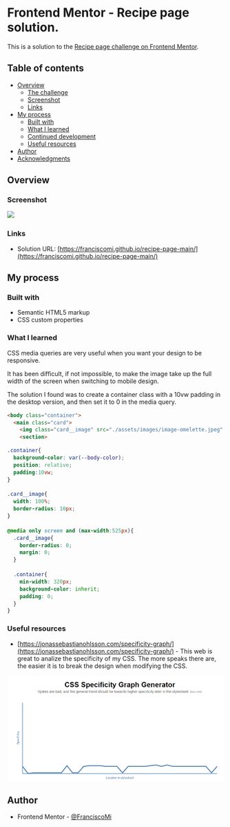 # Frontend Mentor - Recipe page solution.

This is a solution to the [Recipe page challenge on Frontend Mentor](https://www.frontendmentor.io/challenges/recipe-page-KiTsR8QQKm). 

## Table of contents

- [Overview](#overview)
  - [The challenge](#the-challenge)
  - [Screenshot](#screenshot)
  - [Links](#links)
- [My process](#my-process)
  - [Built with](#built-with)
  - [What I learned](#what-i-learned)
  - [Continued development](#continued-development)
  - [Useful resources](#useful-resources)
- [Author](#author)
- [Acknowledgments](#acknowledgments)


## Overview

### Screenshot

![](./design/screenshot.jpg)


### Links

- Solution URL: [https://franciscomi.github.io/recipe-page-main/](https://franciscomi.github.io/recipe-page-main/)

## My process

### Built with

- Semantic HTML5 markup
- CSS custom properties


### What I learned

CSS media queries are very useful when you want your design to be responsive.

It has been difficult, if not impossible, to make the image take up the full width of the screen when switching to mobile design.

The solution I found was to create a container class with a 10vw padding in the desktop version, and then set it to 0 in the media query.

```html
<body class="container">
  <main class="card">
    <img class="card__image" src="./assets/images/image-omelette.jpeg" alt="image-omelette">
    <section>
```

```css
.container{
  background-color: var(--body-color);
  position: relative;
  padding:10vw;
}

.card__image{
  width: 100%;
  border-radius: 10px;
}

@media only screen and (max-width:525px){
  .card__image{
    border-radius: 0;
    margin: 0;
  }

  .container{
    min-width: 320px;
    background-color: inherit;
    padding: 0;
  }
}
```

### Useful resources

- [https://jonassebastianohlsson.com/specificity-graph/](https://jonassebastianohlsson.com/specificity-graph/) - This web is great to analize the specificity of my CSS. The more speaks there are, the easier it is to break the design when modifying the CSS.

![](./design/CSS_Specificity.png)


## Author

- Frontend Mentor - [@FranciscoMi](https://www.frontendmentor.io/profile/FranciscoMi/)


